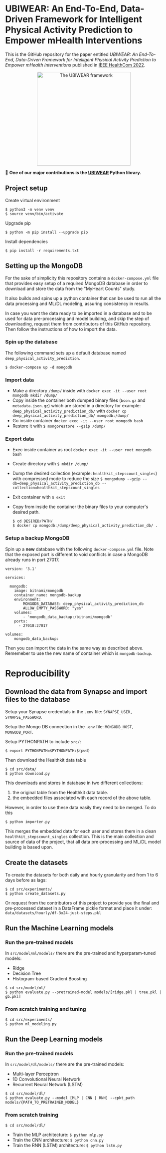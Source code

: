 # UBIWEAR: An End-To-End, Data-Driven Framework for Intelligent Physical Activity Prediction to Empower mHealth Interventions

This is the GitHub repository for the paper entitled *UBIWEAR: An End-To-End, Data-Driven Framework for Intelligent Physical Activity Prediction to Empower mHealth Interventions* published in [IEEE HealthCom 2022](https://healthcom2022.ieee-healthcom.org/).

<p align="center">
  <img src="ubiwear/assets/the-ubiwear-framework.png" width=300 title="The UBIWEAR framework">
</p>

:rocket: **One of our major contributions is the [UBIWEAR](./ubiwear/) Python library.**

## Project setup

Create virtual environment

```
$ python3 -m venv venv
$ source venv/bin/activate
```

Upgrade pip

```
$ python -m pip install --upgrade pip
```

Install dependencies

```
$ pip install -r requirements.txt
```


## Setting up the MongoDB

For the sake of simplicity this repository contains a `docker-compose.yml`
file that provides easy setup of a required MongoDB database in order to
download and store the data from the "MyHeart Counts" study. 

It also builds and spins up a python container that can be used to run all the data processing and ML/DL modeling, assuring consistency
in results.

In case you want the data ready to be imported in a database and to be used for data pre-processing and model building,
and skip the step of downloading, request them from contributors of this GitHub repository.
Then follow the instructions of how to import the data.

### Spin up the database

The following command sets up a default database named `deep_physical_activity_prediction`.  
```
$ docker-compose up -d mongodb
```

### Import data

* Make a directory `/dump/` inside with `docker exec -it --user root mongodb mkdir /dump/`
* Copy inside the container both dumped binary files (`bson.gz` and `metadata.json.gz`) 
which are stored in a directory for example: `deep_physical_activity_prediction_db/` with `docker cp deep_physical_activity_prediction_db/ mongodb:/dump/`
* Go inside container `docker exec -it --user root mongodb bash`
* Restore it with `$ mongorestore --gzip /dump/`

### Export data

* Exec inside container as root
`docker exec -it --user root mongodb bash`

* Create directory with `$ mkdir /dump/`

* Dump the desired collection (example: `healthkit_stepscount_singles`) with compressed mode to reduce the size 
`$ mongodump --gzip --db=deep_physical_activity_prediction_db --collection=healthkit_stepscount_singles`

* Exit container with `$ exit`

* Copy from inside the container the binary files to your computer's desired path.
    ```
    $ cd DESIRED/PATH/
    $ docker cp mongodb:/dump/deep_physical_activity_prediction_db/ .
    ```



### Setup a backup MongoDB

Spin up a **new** database with the following `docker-compose.yml` file. Note that the exposed port is different
to void conflicts in case a MongoDB already runs in port 27017.

``` 
version: '3.1'

services:

  mongodb:
    image: bitnami/mongodb
    container_name: mongodb-backup
    environment:
        MONGODB_DATABASE: deep_physical_activity_prediction_db
        ALLOW_EMPTY_PASSWORD: "yes"
    volumes: 
        - 'mongodb_data_backup:/bitnami/mongodb'
    ports:
      - 27018:27017

volumes: 
    mongodb_data_backup:
```

Then you can import the data in the same way as described above. Rememeber to use the
new name of container which is `mongodb-backup`.

# Reproducibility
## Download the data from Synapse and import files to the database

Setup your Synapse credentials in the `.env` file: `SYNAPSE_USER, SYNAPSE_PASSWORD`.

Setup the Mongo DB connection in the `.env` file: `MONGODB_HOST, MONGODB_PORT`.

Setup PYTHONPATH to include `src/`:

```
$ export PYTHONPATH=$PYTHONPATH:$(pwd)
```

Then download the Healthkit data table

```
$ cd src/data/
$ python download.py 
```

This downloads and stores in database in two different collections:
1. the original table from the Healthkit data table.
2. the embedded files associated with each record of the above table.

However, in order to use these data easily they need 
to be merged. To do this

```
$ python importer.py
```

This merges the embedded data for each user and 
stores them in a clean `healthkit_stepscount_singles` collection.
This is the main collection and source of data of the project, that all data pre-processing and ML/DL model building
is based upon.

## Create the datasets

To create the datasets for both daily and hourly granularity and from 1 to 6 days before as lags:

```
$ cd src/experiments/
$ python create_datasets.py
```

Or request from the contributors of this project to provide you the final and pre-processed 
dataset in a DataFrame pickle format and place it under: `data/datasets/hourly/df-3x24-just-steps.pkl`

## Run the Machine Learning models

### Run the pre-trained models

In `src/model/ml/models/` there are the pre-trained and hyperparam-tuned models:
- Ridge
- Decision Tree
- Histogram-based Gradient Boosting

```
$ cd src/model/ml/
$ python evaluate.py --pretrained-model models/[ridge.pkl | tree.pkl | gb.pkl]
```

### From scratch training and tuning

```
$ cd src/experiments/
$ python ml_modeling.py
```

## Run the Deep Learning models

### Run the pre-trained models

In `src/model/dl/models/` there are the pre-trained models:
- Multi-layer Perceptron
- 1D Convolutional Neural Network
- Recurrent Neural Network (LSTM)

```
$ cd src/model/dl/
$ python evaluate.py --model [MLP | CNN | RNN] --cpkt_path models/{PATH_TO_PRETRAINED_MODEL}
```

### From scratch training

`$ cd src/model/dl/`

- Train the MLP architecture: `$ python mlp.py`
- Train the CNN architecture: `$ python cnn.py`
- Train the RNN (LSTM) architecture: `$ python lstm.py`
